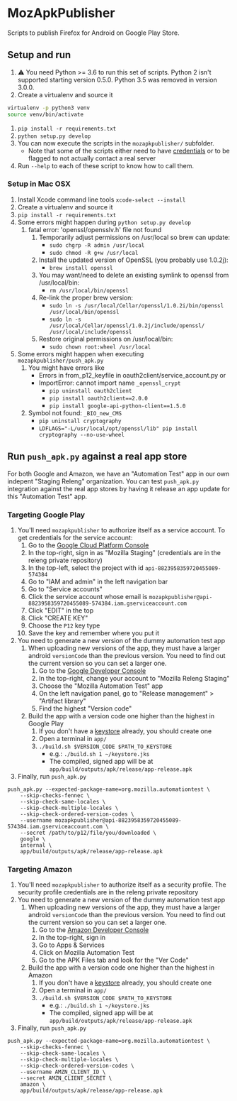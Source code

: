 # MozApkPublisher

Scripts to publish Firefox for Android on Google Play Store.

## Setup and run

1. :warning: You need Python >= 3.6 to run this set of scripts. Python 2 isn't supported starting version 0.5.0. Python 3.5 was removed in version 3.0.0.
1. Create a virtualenv and source it
```sh
virtualenv -p python3 venv
source venv/bin/activate
```
1. `pip install -r requirements.txt`
1. `python setup.py develop`
1. You can now execute the scripts in the `mozapkpublisher/` subfolder.
    * Note that some of the scripts either need to have [credentials](#run-push_apkpy-against-a-real-app-store) or to be flagged to not actually contact a real server 
1. Run `--help` to each of these script to know how to call them.

### Setup in Mac OSX


1. Install Xcode command line tools
   `xcode-select --install`
1. Create a virtualenv and source it
1. `pip install -r requirements.txt`
1. Some errors might happen during `python setup.py develop`
    1. fatal error: 'openssl/opensslv.h' file not found
        1. Temporarily adjust permissions on /usr/local so brew can update:
            * `sudo chgrp -R admin /usr/local`
            * `sudo chmod -R g+w /usr/local`
        2. Install the updated version of OpenSSL (you probably use 1.0.2j):
            * `brew install openssl`
        3. You may want/need to delete an existing symlink to openssl from /usr/local/bin:
            * `rm /usr/local/bin/openssl`
        4. Re-link the proper brew version:
            * `sudo ln -s /usr/local/Cellar/openssl/1.0.2i/bin/openssl /usr/local/bin/openssl`
            * `sudo ln -s /usr/local/Cellar/openssl/1.0.2j/include/openssl/ /usr/local/include/openssl`
        5. Restore original permissions on /usr/local/bin:
            * `sudo chown root:wheel /usr/local`
1. Some errors might happen when executing `mozapkpublisher/push_apk.py`
    1. You might have errors like
        * Errors in from_p12_keyfile in oauth2client/service_account.py or
        * ImportError: cannot import name `_openssl_crypt`
            * `pip uninstall oauth2client`
            * `pip install oauth2client==2.0.0`
            * `pip install google-api-python-client==1.5.0`
    1. Symbol not found: `_BIO_new_CMS`
        * `pip uninstall cryptography`
        * `LDFLAGS="-L/usr/local/opt/openssl/lib" pip install cryptography --no-use-wheel`
        
## Run `push_apk.py` against a real app store

For both Google and Amazon, we have an "Automation Test" app in our own indepent "Staging Releng" organization.
You can test `push_apk.py` integration against the real app stores by having it release an app update for this "Automation Test" app.

### Targeting Google Play

1. You'll need `mozapkpublisher` to authorize itself as a service account. To get credentials for the service account:
    1. Go to the [Google Cloud Platform Console](https://console.cloud.google.com/)
    1. In the top-right, sign in as "Mozilla Staging" (credentials are in the releng private repository)
    1. In the top-left, select the project with id `api-8823958359720455089-574384`
    1. Go to "IAM and admin" in the left navigation bar
    1. Go to "Service accounts"
    1. Click the service account whose email is `mozapkpublisher@api-8823958359720455089-574384.iam.gserviceaccount.com`
    1. Click "EDIT" in the top
    1. Click "CREATE KEY"
    1. Choose the `P12` key type
    1. Save the key and remember where you put it
1. You need to generate a new version of the dummy automation test app
    1. When uploading new versions of the app, they must have a larger android `versionCode` than the previous version. 
    You need to find out the current version so you can set a larger one.
        1. Go to the [Google Developer Console](https://play.google.com/apps/publish/)
        1. In the top-right, change your account to "Mozilla Releng Staging"
        1. Choose the "Mozilla Automation Test" app
        1. On the left navigation panel, go to "Release management" > "Artifact library"
        1. Find the highest "Version code"
    1. Build the app with a version code one higher than the highest in Google Play
        1. If you don't have a [keystore](https://developer.android.com/studio/publish/app-signing#certificates-keystores) already, you should create one
        1. Open a terminal in `app/`
        1. `./build.sh $VERSION_CODE $PATH_TO_KEYSTORE`
            * e.g.: `./build.sh 1 ~/keystore.jks`
            * The compiled, signed app will be at `app/build/outputs/apk/release/app-release.apk`
1. Finally, run `push_apk.py`

```
push_apk.py --expected-package-name=org.mozilla.automationtest \
    --skip-checks-fennec \
    --skip-check-same-locales \
    --skip-check-multiple-locales \
    --skip-check-ordered-version-codes \
    --username mozapkpublisher@api-8823958359720455089-574384.iam.gserviceaccount.com \
    --secret /path/to/p12/file/you/downloaded \
    google \
    internal \
    app/build/outputs/apk/release/app-release.apk
```

### Targeting Amazon

1. You'll need `mozapkpublisher` to authorize itself as a security profile. The security profile credentials are in the releng private repository
1. You need to generate a new version of the dummy automation test app
    1. When uploading new versions of the app, they must have a larger android `versionCode` than the previous version. 
    You need to find out the current version so you can set a larger one.
        1. Go to the [Amazon Developer Console](https://developer.amazon.com/)
        1. In the top-right, sign in
        1. Go to Apps & Services
        1. Click on Mozilla Automation Test
        1. Go to the APK Files tab and look for the "Ver Code"
    1. Build the app with a version code one higher than the highest in Amazon
        1. If you don't have a [keystore](https://developer.android.com/studio/publish/app-signing#certificates-keystores) already, you should create one
        1. Open a terminal in `app/`
        1. `./build.sh $VERSION_CODE $PATH_TO_KEYSTORE`
            * e.g.: `./build.sh 1 ~/keystore.jks`
            * The compiled, signed app will be at `app/build/outputs/apk/release/app-release.apk`
1. Finally, run `push_apk.py`

```
push_apk.py --expected-package-name=org.mozilla.automationtest \
    --skip-checks-fennec \
    --skip-check-same-locales \
    --skip-check-multiple-locales \
    --skip-check-ordered-version-codes \
    --username AMZN_CLIENT_ID \
    --secret AMZN_CLIENT_SECRET \
    amazon \
    app/build/outputs/apk/release/app-release.apk
```